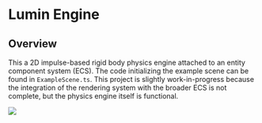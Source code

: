 # Lumin Engine

## Overview

This a 2D impulse-based rigid body physics engine attached to an entity component system (ECS). The code initializing the example scene can be found in `ExampleScene.ts`. This project is slightly work-in-progress because the integration of the rendering system with the broader ECS is not complete, but the physics engine itself is functional.

![](https://github.com/Dale-Xu1/lumin-engine/assets/69087617/d663cf42-a2e8-432b-a56d-828f512a9dbc)
